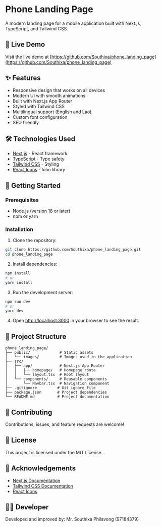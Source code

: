 # Phone Landing Page

A modern landing page for a mobile application built with Next.js, TypeScript, and Tailwind CSS.

## 📱 Live Demo

Visit the live demo at [https://github.com/Southixa/phone_landing_page](https://github.com/Southixa/phone_landing_page)

## ✨ Features

- Responsive design that works on all devices
- Modern UI with smooth animations
- Built with Next.js App Router
- Styled with Tailwind CSS
- Multilingual support (English and Lao)
- Custom font configuration
- SEO friendly

## 🛠️ Technologies Used

- [Next.js](https://nextjs.org/) - React framework
- [TypeScript](https://www.typescriptlang.org/) - Type safety
- [Tailwind CSS](https://tailwindcss.com/) - Styling
- [React Icons](https://react-icons.github.io/react-icons/) - Icon library

## 🚀 Getting Started

### Prerequisites

- Node.js (version 18 or later)
- npm or yarn

### Installation

1. Clone the repository:
```bash
git clone https://github.com/Southixa/phone_landing_page.git
cd phone_landing_page
```

2. Install dependencies:
```bash
npm install
# or
yarn install
```

3. Run the development server:
```bash
npm run dev
# or
yarn dev
```

4. Open [http://localhost:3000](http://localhost:3000) in your browser to see the result.

## 📁 Project Structure

```
phone_landing_page/
├── public/             # Static assets
│   └── images/         # Images used in the application
├── src/
│   ├── app/            # Next.js App Router
│   │   ├── homepage/   # Homepage route
│   │   └── layout.tsx  # Root layout
│   └── components/     # Reusable components
│       └── Navbar.tsx  # Navigation component
├── .gitignore         # Git ignore file
├── package.json       # Project dependencies
└── README.md          # Project documentation
```

## 🤝 Contributing

Contributions, issues, and feature requests are welcome!

## 📝 License

This project is licensed under the MIT License.

## 🙏 Acknowledgements

- [Next.js Documentation](https://nextjs.org/docs)
- [Tailwind CSS Documentation](https://tailwindcss.com/docs)
- [React Icons](https://react-icons.github.io/react-icons/)

## 👨‍💻 Developer

Developed and improved by: Mr. Southixa Philavong (97184379)
